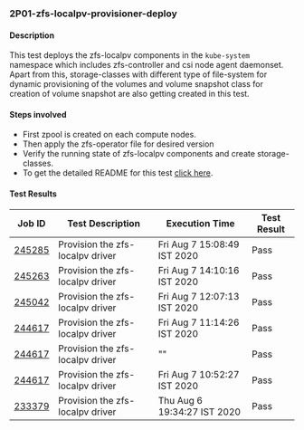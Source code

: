### 2P01-zfs-localpv-provisioner-deploy

#### Description

This test deploys the zfs-localpv components in the `kube-system` namespace which includes zfs-controller and csi node agent daemonset. Apart from this, storage-classes with different type of file-system for dynamic provisioning of the volumes and volume snapshot class for creation of volume snapshot are also getting created in this test.

#### Steps involved

- First zpool is created on each compute nodes.
- Then apply the zfs-operator file for desired version
- Verify the running state of zfs-localpv components and create storage-classes.
- To get the detailed README for this test [click here](https://github.com/openebs/e2e-tests/tree/master/experiments/zfs-localpv/zfs-localpv-provisioner).

#### Test Results

| Job ID  |      Test Description         | Execution Time |   Test Result   |
|---------|-------------------------------|----------------|-----------------|
|     <a href="https://gitlab.openebs.ci/openebs/e2e-nativek8s/-/jobs/245285">245285</a>           |  Provision the zfs-localpv driver           | Fri Aug  7 15:08:49 IST 2020  | Pass |
|     <a href="https://gitlab.openebs.ci/openebs/e2e-nativek8s/-/jobs/245263">245263</a>           |  Provision the zfs-localpv driver           | Fri Aug  7 14:10:16 IST 2020  | Pass |
|     <a href="https://gitlab.openebs.ci/openebs/e2e-nativek8s/-/jobs/245042">245042</a>           |  Provision the zfs-localpv driver           | Fri Aug  7 12:07:13 IST 2020  | Pass |
|     <a href="https://gitlab.openebs.ci/openebs/e2e-nativek8s/-/jobs/244617">244617</a>           |  Provision the zfs-localpv driver           | Fri Aug  7 11:14:26 IST 2020  | Pass |
|     <a href="https://gitlab.openebs.ci/openebs/e2e-nativek8s/-/jobs/244617">244617</a>           |  Provision the zfs-localpv driver           | ""  | Pass |
|     <a href="https://gitlab.openebs.ci/openebs/e2e-nativek8s/-/jobs/244617">244617</a>           |  Provision the zfs-localpv driver           | Fri Aug 7 10:52:27 IST 2020  | Pass |
|        <a href="https://gitlab.openebs.ci/openebs/e2e-nativek8s/-/jobs/233379">233379</a>        |  Provision the zfs-localpv driver           | Thu Aug 6 19:34:27 IST 2020  | Pass |